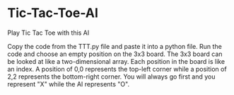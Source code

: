 # Tic-Tac-Toe-AI
Play Tic Tac Toe with this AI

Copy the code from the TTT.py file and paste it into a python file. Run the code and choose an empty position on the 3x3 board. The 3x3 board can be looked at like a two-dimensional array. Each position in the board is like an index. A position of 0,0 represents the top-left corner while a position of 2,2 represents the bottom-right corner.
You will always go first and you represent "X" while the AI represents "O". 
